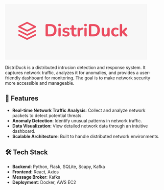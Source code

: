 ![](https://github.com/yusufmunircloud/AWS-Projects/blob/main/img/Screenshot%202024-09-19%20at%206.41.38%20PM.png?raw=true)

DistriDuck is a distributed intrusion detection and response system. It captures network traffic, analyzes it for anomalies, and provides a user-friendly dashboard for monitoring. The goal is to make network security more accessible and manageable.

## 🚀 Features

- **Real-time Network Traffic Analysis**: Collect and analyze network packets to detect potential threats.
- **Anomaly Detection**: Identify unusual patterns in network traffic.
- **Data Visualization**: View detailed network data through an intuitive dashboard.
- **Scalable Architecture**: Built to handle distributed network environments.

## 🛠️ Tech Stack

- **Backend**: Python, Flask, SQLite, Scapy, Kafka
- **Frontend**: React, Axios
- **Message Broker**: Kafka
- **Deployment**: Docker, AWS EC2
